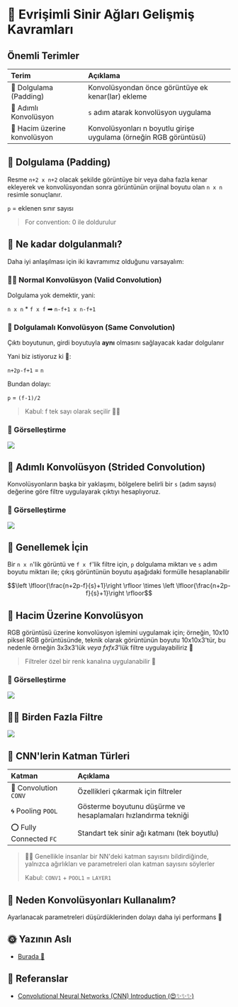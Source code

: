 # 🌟 Evrişimli Sinir Ağları Gelişmiş Kavramları

## Önemli Terimler

| Terim | Açıklama |
| :--- | :--- |
| 🔷 Dolgulama \(Padding\) | Konvolüsyondan önce görüntüye ek kenar\(lar\) ekleme |
| 🌠 Adımlı Konvolüsyon | `s` adım atarak konvolüsyon uygulama |
| 🏐 Hacim üzerine konvolüsyon | Konvolüsyonları n boyutlu girişe uygulama \(örneğin RGB görüntüsü\) |

## 🙌 Dolgulama \(Padding\)

Resme `n+2 x n+2` olacak şekilde görüntüye bir veya daha fazla kenar ekleyerek ve konvolüsyondan sonra görüntünün orijinal boyutu olan `n x n` resimle sonuçlanır.

`p` = eklenen sınır sayısı

> For convention: 0 ile doldurulur

## 🤔 Ne kadar dolgulanmalı?

Daha iyi anlaşılması için iki kavramımız olduğunu varsayalım:

### 🕵️‍♀️ Normal Konvolüsyon \(Valid Convolution\)

Dolgulama yok demektir, yani:

`n x n` \* `f x f` ➡ `n-f+1 x n-f+1`

### 🥽 Dolgulamalı Konvolüsyon \(Same Convolution\)

Çıktı boyutunun, girdi boyutuyla **aynı** olmasını sağlayacak kadar dolgulanır

Yani biz istiyoruz ki 🧐:

`n+2p-f+1` = `n`

Bundan dolayı:

`p` = `(f-1)/2`

> Kabul: f tek sayı olarak seçilir 👩‍🚀

### 👀 Görselleştirme

![](https://github.com/asmaamirkhan/DeepLearningNotes-tr/tree/c9ee03241414e86f59a83b656e48738150bfa1bb/.gitbook/assets/conv.gif)

## 🔢 Adımlı Konvolüsyon \(Strided Convolution\)

Konvolüsyonların başka bir yaklaşımı, bölgelere belirli bir `s` \(adım sayısı\) değerine göre filtre uygulayarak çıktıyı hesaplıyoruz.

### 👀 Görselleştirme

![](https://github.com/asmaamirkhan/DeepLearningNotes-tr/tree/c9ee03241414e86f59a83b656e48738150bfa1bb/.gitbook/assets/stridedconv.gif)

## 🤗 Genellemek İçin

Bir `n x n`'lik görüntü ve `f x f`'lik filtre için, `p` dolgulama miktarı ve `s` adım boyutu miktarı ile; çıkış görüntünün boyutu aşağıdaki formülle hesaplanabilir

$$\left \lfloor{\frac{n+2p-f}{s}+1}\right \rfloor \times \left \lfloor{\frac{n+2p-f}{s}+1}\right \rfloor$$

## 🚀 Hacim Üzerine Konvolüsyon

RGB görüntüsü üzerine konvolüsyon işlemini uygulamak için; örneğin, 10x10 piksel RGB görüntüsünde, teknik olarak görüntünün boyutu 10x10x3'tür, bu nedenle örneğin 3x3x3'lük _veya fxfx3_'lük filtre uygulayabiliriz 🤳

> Filtreler özel bir renk kanalına uygulanabilir 🎨

### 👀 Görselleştirme

![](https://github.com/asmaamirkhan/DeepLearningNotes-tr/tree/c9ee03241414e86f59a83b656e48738150bfa1bb/.gitbook/assets/convvolume.png)

## 🤸‍♀️ Birden Fazla Filtre

![](https://github.com/asmaamirkhan/DeepLearningNotes-tr/tree/c9ee03241414e86f59a83b656e48738150bfa1bb/.gitbook/assets/convmulti.png)

## 🎨 CNN'lerin Katman Türleri

| Katman | Açıklama |
| :--- | :--- |
| 💫 Convolution `CONV` | Özellikleri çıkarmak için filtreler |
| 🌀 Pooling `POOL` | Gösterme boyutunu düşürme ve hesaplamaları hızlandırma tekniği |
| ⭕ Fully Connected `FC` | Standart tek sinir ağı katmanı \(tek boyutlu\) |

> 👩‍🏫 Genellikle insanlar bir NN'deki katman sayısını bildirdiğinde, yalnızca ağırlıkları ve parametreleri olan katman sayısını söylerler
>
> Kabul: `CONV1` + `POOL1` = `LAYER1`

## 🤔 Neden Konvolüsyonları Kullanalım?

Ayarlanacak parametreleri düşürdüklerinden dolayı daha iyi performans 💫

## 🌞 Yazının Aslı

* [Burada 🐾](https://dl.asmaamir.com/3-cnnconcepts/2-commonconcepts-p2)

## 🧐 Referanslar

* [Convolutional Neural Networks \(CNN\) Introduction \(😍✨✨✨\)](https://indoml.com/2018/03/07/student-notes-convolutional-neural-networks-cnn-introduction/)

